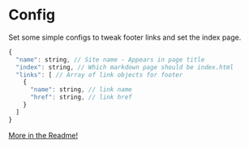 # Config

Set some simple configs to tweak footer links and set the index page.

```js
{
  "name": string, // Site name - Appears in page title
  "index": string, // Which markdown page should be index.html
  "links": [ // Array of link objects for footer
    {
      "name": string, // link name
      "href": string, // link href
    }
  ]
}
```

[More in the Readme!](https://github.com/PeterGrillot/webgen)
